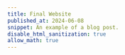 ```yaml
---
title: Final Website 
published_at: 2024-06-08
snippet: An example of a blog post.
disable_html_sanitization: true
allow_math: true
---
```

